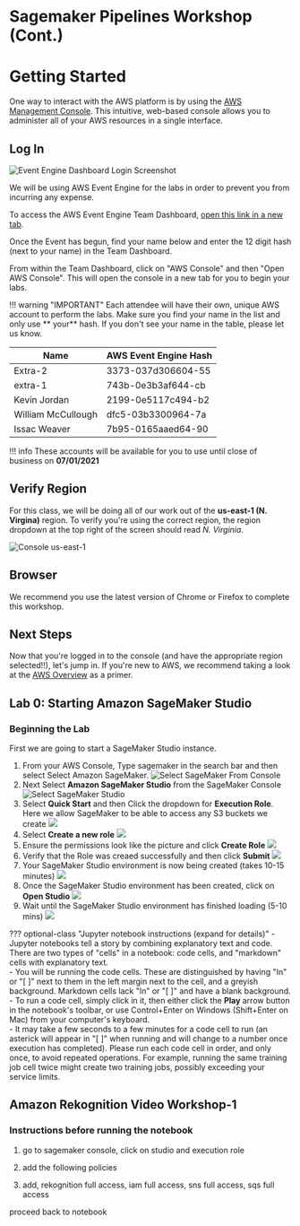 # Sagemaker Pipelines Workshop (Cont.)

# Getting Started

One way to interact with the AWS platform is by using the [AWS Management Console](https://aws.amazon.com/console/). This intuitive, web-based console allows you to administer all of your AWS resources in a single interface.

## Log In

![Event Engine Dashboard Login Screenshot](img/ee-dashboard-login.jpg)

We will be using AWS Event Engine for the labs in order to prevent you from incurring any expense.

To access the AWS Event Engine Team Dashboard, [open this link in a new tab](https://dashboard.eventengine.run/).

Once the Event has begun, find your name below and enter the 12 digit hash (next to your name) in the Team Dashboard.

From within the Team Dashboard, click on "AWS Console" and then "Open AWS Console". This will open the console in a new tab for you to begin your labs.


!!! warning "IMPORTANT"
    Each attendee will have their own, unique AWS account to perform the labs. Make sure you find your name in the list and only use ** your** hash.  If you don't see your name in the table, please let us know.


| Name              | AWS Event Engine Hash |
| ----------------- | ---------------------- |
| Extra-2| 3373-037d306604-55 |
| extra-1| 743b-0e3b3af644-cb |
| Kevin Jordan| 2199-0e5117c494-b2 |
| William McCullough| dfc5-03b3300964-7a |
| Issac Weaver| 7b95-0165aaed64-90 |

!!! info
    These accounts will be available for you to use until close of business on **07/01/2021**

## Verify Region

For this class, we will be doing all of our work out of the **us-east-1 (N. Virgina)** region. To verify you're using the correct region, the region dropdown at the top right of the screen should read _N. Virginia_.

![Console us-east-1](img/region-selection.png)

## Browser

We recommend you use the latest version of Chrome or Firefox to complete this workshop.

## Next Steps

Now that you're logged in to the console (and have the appropriate region selected!!), let's jump in. If you're new to AWS, we recommend taking a look at the [AWS Overview](overview.md) as a primer.




## Lab 0: Starting Amazon SageMaker Studio

<!--
<img align="left" src="img/eyecatch_sagemaker.png"></br></br>
-->

### Beginning the Lab

First we are going to start a SageMaker Studio instance. 

1. From your AWS Console, Type sagemaker in the search bar and then select Select Amazon SageMaker.
![Select SageMaker From Console](img/01-select-sm-console.png)
2. Next Select **Amazon SageMaker Studio** from the SageMaker Console
![Select SageMaker Studio](img/02-select-smstudio.png)
3. Select **Quick Start** and then Click the dropdown for **Execution Role**. Here we allow SageMaker to be able to access any S3 buckets we create 
![](img/03-smstudio-quickstart.png)
4. Select **Create a new role**
![](img/04-smstudio-iam-newrole.png)
5. Ensure the permissions look like the picture and click **Create Role**
![](img/05-smstudio-create-iam-role.png)
6. Verify that the Role was creaed successfully and then click **Submit**
![](img/06-smstudio-create-role-success.png)
7. Your SageMaker Studio environment is now being created (takes 10-15 minutes)
![](img/07-smstudio-create-pending.png)
8. Once the SageMaker Studio environment has been created, click on **Open Studio**
![](img/09-sm-open-studio.png)
9. Wait until the SageMaker Studio environment has finished loading (5-10 mins)
![](img/10-smstudio-loading.png)

??? optional-class "Jupyter notebook instructions (expand for details)"
	- Jupyter notebooks tell a story by combining explanatory text and code. There are two types of "cells" in a notebook:  code cells, and "markdown" cells with explanatory text.  
	- You will be running the code cells.  These are distinguished by having "In" or "[ ]" next to them in the left margin next to the cell, and a greyish background.  Markdown cells lack "In" or "[ ]" and have a blank background.
	- To run a code cell, simply click in it, then either click the **Play** arrow button in the notebook's toolbar, or use Control+Enter on Windows (Shift+Enter on Mac) from your computer's keyboard.  
	- It may take a few seconds to a few minutes for a code cell to run (an asterick will appear in "[ ]" when running and will change to a number once execution has completed).  Please run each code cell in order, and only once, to avoid repeated operations.  For example, running the same training job cell twice might create two training jobs, possibly exceeding your service limits.


## Amazon Rekognition Video Workshop-1 
### Instructions before running the notebook

1. go to sagemaker console, click on studio and execution role

2. add the following policies 

3. add, rekognition full access, iam full access, sns full access, sqs full access 


proceed back to notebook